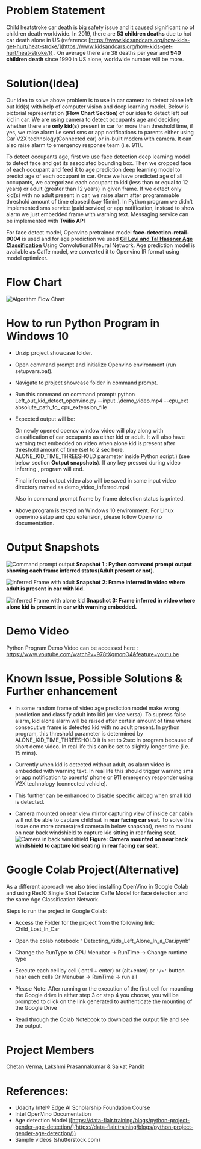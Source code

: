

 


# Problem Statement

Child heatstroke car death is big safety issue and it caused significant no of children death worldwide.  In 2019, there are **53 children deaths** due to hot car death alone in US (reference [https://www.kidsandcars.org/how-kids-get-hurt/heat-stroke/](https://www.kidsandcars.org/how-kids-get-hurt/heat-stroke/)) .  On average there are 38 deaths per year and **940 children death** since 1990 in US alone, worldwide number will be more.



# Solution(Idea)

Our  idea to solve above problem is to use in car camera to detect alone left out kid(s) with help of computer vision and deep learning model. Below is pictorial representation (**Flow Chart Section**) of our idea to detect left out kid in car. We are using camera to detect occupants age and deciding whether there are **only kid(s)** present in car for more than threshold time, if yes, we raise alarm i.e send sms or app notifications to parents  either using Car V2X technology(Connected car) or in-built modem with camera. It can also raise alarm to emergency response team (i.e. 911).

To detect occupants age, first we use face detection deep learning model to detect face and get its associated bounding box. Then we cropped face of each occupant and feed it to age prediction deep learning model to predict age of each occupant in car. Once we have predicted age of all occupants, we categorized each occupant to kid (less than or equal to 12 years) or adult (greater than 12 years) in given frame. If we detect only kid(s) with no adult present in car, we raise alarm after programmable threshold amount of time elapsed (say 15min). In Python program we didn’t implemented sms service (paid service) or app notification, instead to show alarm we just embedded frame with warning text. Messaging service can be implemented with **Twilio API**

For face detect model, Openvino pretrained model **face-detection-retail-0004** is used and for age prediction we used **[Gil Levi and Tal Hassner Age Classification](https://talhassner.github.io/home/publication/2015_CVPR)** Using Convolutional Neural Network. Age prediction model is available as Caffe model, we converted it to Openvino IR format using model optimizer.

# Flow Chart
![Algorithm Flow Chart](https://github.com/chetancyber24/Leftout_Kid_Detect_in_Car/blob/master/flow_chart.png)



# How to run Python Program in Windows 10

 - Unzip project showcase folder.
 - Open command prompt and initialize Openvino environment (run
   setupvars.bat).
 - Navigate to project showcase folder in command prompt.
 - Run this command on command prompt: python
   Left_out_kid_detect_openvino.py  --input .\demo_video.mp4  --cpu_ext
   absolute_path_to_ cpu_extension_file
 - Expected output will be:

   On newly opened opencv window video will play along with          classification of car        occupants as either kid or adult. It    will also   have warning text embedded on video when  alone kid is    present after   threshold amount of time (set to 2 sec here,          ALONE_KID_TIME_THREESHOLD parameter inside Python script.) (see below section **Output snapshots**). If any key pressed  during video inferring    , program will end.

	Final inferred output video also will be saved in same input video directory named as demo_video_inferred.mp4
	
    Also in command prompt frame by frame detection status is printed.
    
	

 - Above program is tested on Windows 10 environment. For Linux openvino
   setup  and cpu extension, please follow Openvino documentation.



# Output Snapshots

![Command prompt output](https://github.com/chetancyber24/Leftout_Kid_Detect_in_Car/blob/master/images/snapshot1.jpg)
 **Snapshot 1 : Python command prompt output showing each frame inferred status(Adult present or not).** 

![Inferred Frame with adult](https://github.com/chetancyber24/Leftout_Kid_Detect_in_Car/blob/master/images/snapshot2.jpg)
**Snapshot 2: Frame inferred in video where adult is present in car with kid.**

![Inferred Frame with alone kid](https://github.com/chetancyber24/Leftout_Kid_Detect_in_Car/blob/master/images/snapshot3.jpg)
 **Snapshot 3: Frame inferred in video where alone kid is present in car with warning embedded.**


# Demo Video
Python Program Demo Video can be accessed here : https://www.youtube.com/watch?v=978tXgmopO4&feature=youtu.be



# Known Issue, Possible Solutions & Further enhancement

 - In some random frame of video age prediction model make wrong
   prediction and classify adult into kid (or vice versa).  To supress
   false alarm, kid alone alarm will be raised after certain amount of
   time where consecutive frame is detected kid with no adult present.
   In python program, this threshold parameter is determined by
   ALONE_KID_TIME_THREESHOLD it is set to 2sec in program because of
   short demo video. In real life this can be set to slightly longer
   time (i.e. 15 mins).
  
 - Currently when kid is detected without adult, as alarm video is   
   embedded with warning text. In real life this should trigger warning 
   sms or app notification to parents’ phone or 911 emergency responder 
   using V2X technology (connected vehicle).
 - This further can be enhanced to disable specific airbag when small
   kid is detected.
 - Camera mounted on rear view mirror capturing view of inside car cabin
   will not be able to capture child sat in **rear facing car seat**. To
   solve this issue one more camera(red camera in below snapshot), need
   to mount on near back windshield to capture kid sitting in rear
   facing seat.
   ![Camera in back windshield](https://github.com/chetancyber24/Leftout_Kid_Detect_in_Car/blob/master/images/snapshot4.jpg)
**Figure: Camera mounted on near back windshield to capture kid seating in rear facing car seat.**


# Google Colab Project(Alternative)
As a different approach we also tried installing OpenVino in Google Colab and using Res10 Single Shot Detector Caffe Model for face detection and the same Age Classification Network.

Steps to run the project in Google Colab:
 - Access the Folder for the project from the following link:
Child_Lost_In_Car
 - Open the colab notebook: ‘ Detecting_Kids_Left_Alone_In_a_Car.ipynb’
 - Change the RunType to GPU
Menubar → RunTime → Change runtime type
 - Execute each cell by cell ( cntrl + enter) or (alt+enter) or `'/>'` button near each cells
Or Menubar → RunTime → run all
   
 - Please Note: After running or the execution of the first cell for
   mounting the Google drive in  either step 3 or step 4 you choose, you will be prompted to click on the link generated to   authenticate the mounting of the Google Drive
 - Read through the Colab Notebook to download the output file and see the output.

# Project Members
Chetan Verma, Lakshmi Prasannakumar & Saikat Pandit

# References:

 - Udacity Intel® Edge AI Scholarship Foundation Course
 - Intel OpenVino Documentation
 - Age detection Model
   ([https://data-flair.training/blogs/python-project-gender-age-detection/](https://data-flair.training/blogs/python-project-gender-age-detection/))
 - Sample videos (shutterstock.com)




